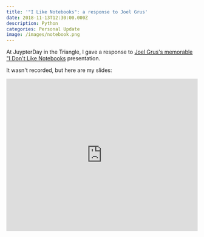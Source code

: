 ```yaml
---
title: '"I Like Notebooks": a response to Joel Grus'
date: 2018-11-13T12:30:00.000Z
description: Python
categories: Personal Update
image: /images/notebook.png
---
```

At JuypterDay in the Triangle, I gave a response to [Joel Grus's memorable "I Don't Like Notebooks](https://www.youtube.com/watch?v=7jiPeIFXb6U) presentation.

 It wasn't recorded, but here are my slides:

<iframe src="https://docs.google.com/presentation/d/e/2PACX-1vT-rTqOaHhXN5ztzOzstVrRDRyf-wNhEfSyaCVYVJ277HrzTcM_qXReQNIyTEU9p_xffmNrEamtmNtd/embed?start=false&loop=false&delayms=3000" frameborder="0" width="100%" height="400" allowfullscreen="true" mozallowfullscreen="true" webkitallowfullscreen="true"></iframe>
